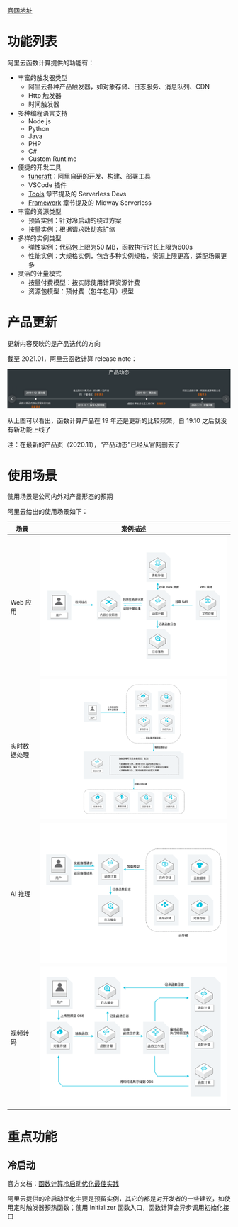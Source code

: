 [官网地址](https://www.alibabacloud.com/zh/products/function-compute)

# 功能列表

阿里云函数计算提供的功能有：

* 丰富的触发器类型
	* 阿里云各种产品触发器，如对象存储、日志服务、消息队列、CDN
	* Http 触发器
	* 时间触发器
* 多种编程语言支持
	* Node.js
	* Python
	* Java
	* PHP
	* C#
	* Custom Runtime
* 便捷的开发工具
	* [funcraft](https://github.com/alibaba/funcraft)：阿里自研的开发、构建、部署工具
	* VSCode 插件
	* [Tools](https://coldtea214.gitbook.io/cncf-serverless/tools) 章节提及的 Serverless Devs
	* [Framework](https://coldtea214.gitbook.io/cncf-serverless/framework) 章节提及的 Midway Serverless
* 丰富的资源类型
	* 预留实例：针对冷启动的绕过方案
	* 按量实例：根据请求数动态扩缩
* 多样的实例类型
	* 弹性实例：代码包上限为50 MB，函数执行时长上限为600s
	* 性能实例：大规格实例，包含多种实例规格，资源上限更高，适配场景更多
* 灵活的计量模式
	* 按量付费模型：按实际使用计算资源计费
	* 资源包模型：预付费（包年包月）模型

# 产品更新

更新内容反映的是产品迭代的方向

截至 2021.01，阿里云函数计算 release note：

![release-note](./release.png)

从上图可以看出，函数计算产品在 19 年还是更新的比较频繁，自 19.10 之后就没有新功能上线了

注：在最新的产品页（2020.11），“产品动态”已经从官网删去了

# 使用场景

使用场景是公司内外对产品形态的预期

阿里云给出的使用场景如下：

| 场景 | 案例描述 |
|-----|--------|
| Web 应用 | ![user-case1](./user-case1.png) |
| 实时数据处理 | ![user-case2](./user-case2.png) |
| AI 推理 | ![user-case3](./user-case3.png) |
| 视频转码 | ![user-case4](./user-case4.png) |

# 重点功能

## 冷启动

官方文档：[函数计算冷启动优化最佳实践](https://www.alibabacloud.com/help/zh/doc-detail/140338.htm?spm=a2c63.l28256.a3.52.c3bb3b2a9CGB5F)

阿里云提供的冷启动优化主要是预留实例，其它的都是对开发者的一些建议，如使用定时触发器预热函数；使用 Initializer 函数入口，函数计算会异步调用初始化接口